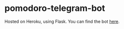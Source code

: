 # pomodoro-telegram-bot
Hosted on Heroku, using Flask.
You can find the bot [here](https://telegram.me/studytimer_bot).
